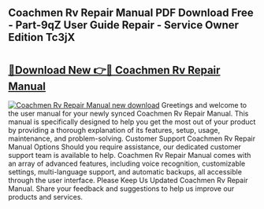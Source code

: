 ## Coachmen Rv Repair Manual PDF Download Free - Part-9qZ User Guide Repair - Service Owner Edition Tc3jX

# <h2><a href="http://bc3189.oget.top/?id=Coachmen+Rv+Repair+Manual">🔗Download New 👉🔴 Coachmen Rv Repair Manual</a></h2>

[![Coachmen Rv Repair Manual new download](https://i.imgur.com/5g1atiW.png)](http://bc3189.oget.top/?id=Coachmen+Rv+Repair+Manual)
Greetings and welcome to the user manual for your newly synced Coachmen Rv Repair Manual. This manual is specifically designed to help you get the most out of your product by providing a thorough explanation of its features, setup, usage, maintenance, and problem-solving. Customer Support Coachmen Rv Repair Manual Options Should you require assistance, our dedicated customer support team is available to help. Coachmen Rv Repair Manual comes with an array of advanced features, including voice recognition, customizable settings, multi-language support, and automatic backups, all accessible through the user interface. Please Keep Us Updated Coachmen Rv Repair Manual. Share your feedback and suggestions to help us improve our products and services.
